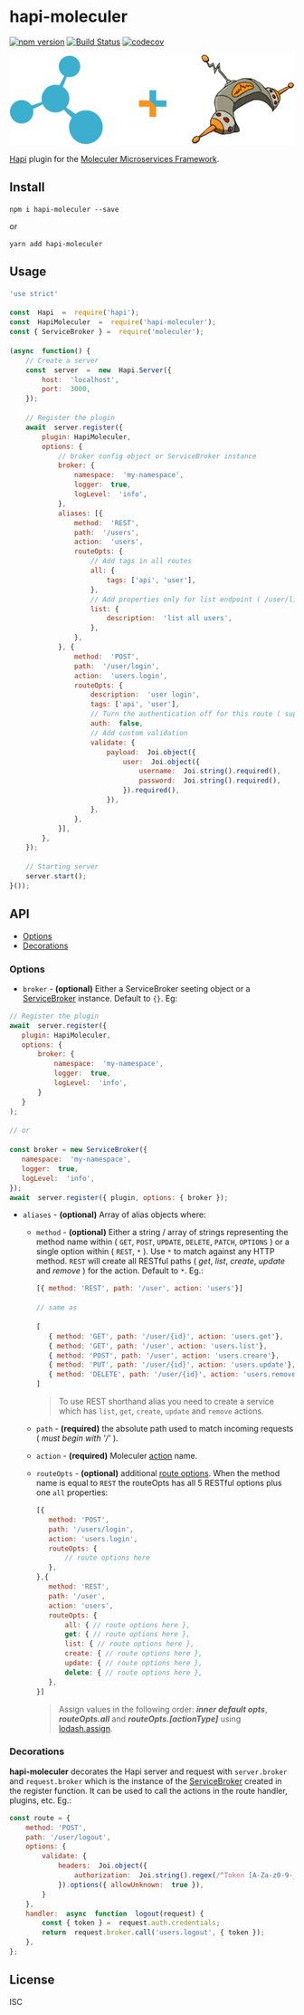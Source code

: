 # hapi-moleculer
[![npm version](https://badge.fury.io/js/hapi-moleculer.svg)](https://badge.fury.io/js/hapi-moleculer)
[![Build Status](https://travis-ci.com/felipegcampos/hapi-moleculer.svg?branch=master)](https://travis-ci.com/felipegcampos/hapi-moleculer)
[![codecov](https://codecov.io/gh/felipegcampos/hapi-moleculer/branch/master/graph/badge.svg)](https://codecov.io/gh/felipegcampos/hapi-moleculer)

![Hapi plugin for the Moleculer Microservices Framework](./assets/header.png)

[Hapi](https://hapijs.com/) plugin for the [Moleculer Microservices Framework](http://moleculer.services/).

## Install

    npm i hapi-moleculer --save

or

    yarn add hapi-moleculer

## Usage
```javascript
'use strict'

const  Hapi  =  require('hapi');
const  HapiMoleculer  =  require('hapi-moleculer');
const { ServiceBroker } =  require('moleculer');

(async  function() {
	// Create a server
	const  server  =  new  Hapi.Server({
		host:  'localhost',
		port:  3000,
	});

	// Register the plugin
	await  server.register({
		plugin: HapiMoleculer, 
		options: {
			// broker config object or ServiceBroker instance
			broker: {
				namespace:  'my-namespace',
				logger:  true,
				logLevel:  'info',
			},
			aliases: [{
				method:  'REST',
				path:  '/users',
				action:  'users',
				routeOpts: {
					// Add tags in all routes
					all: {
						tags: ['api', 'user'],
					},
					// Add properties only for list endpoint ( /user/list )
					list: {
						description:  'list all users',
					},
				},
			}, {
				method:  'POST',
				path:  '/user/login',
				action:  'users.login',
				routeOpts: {
					description:  'user login',
					tags: ['api', 'user'],
					// Turn the authentication off for this route ( supposing you have it enabled for all routes )
					auth:  false,
					// Add custom validation
					validate: {
						payload:  Joi.object({
							user:  Joi.object({
								username:  Joi.string().required(),
								password:  Joi.string().required(),
							}).required(),
						}),
					},
				},
			}],
		},
	});
	
	// Starting server
	server.start();
}());
```

## API

 - [Options](#options)
 - [Decorations](#decorations)
 

### Options

 - `broker` - **(optional)** Either a ServiceBroker seeting object or a [ServiceBroker](http://moleculer.services/0.12/api/service-broker.html#ServiceBroker) instance. Default to `{}`. Eg:
 ```javascript
// Register the plugin
await  server.register({
	plugin: HapiMoleculer,
	options: {
		broker: {
			namespace:  'my-namespace',
			logger:  true,
			logLevel:  'info',
		}
	}
);

// or

const broker = new ServiceBroker({
	namespace:  'my-namespace',
	logger:  true,
	logLevel:  'info',
});
await  server.register({ plugin, options: { broker });
 ```

 - `aliases` - **(optional)** Array of alias objects where:
	 - `method` - **(optional)** Either a string / array of strings representing the method name within ( `GET`, `POST`, `UPDATE`, `DELETE`, `PATCH`, `OPTIONS` ) or a single option within ( `REST`, `*` ). Use `*` to match against any HTTP method. `REST` will create all RESTful paths ( *get*, *list*, *create*, *update* and *remove* ) for the action.  Default to `*`. Eg.: 
		 ```javascript
		 [{ method: 'REST', path: '/user', action: 'users'}]
		
		// same as
		
		[
			{ method: 'GET', path: '/user/{id}', action: 'users.get'},
			{ method: 'GET', path: '/user', action: 'users.list'},
			{ method: 'POST', path: '/user', action: 'users.creare'},
			{ method: 'PUT', path: '/user/{id}', action: 'users.update'},
			{ method: 'DELETE', path: '/user/{id}', action: 'users.remove'}
		]
		```
		> To use REST shorthand alias you need to create a service which has
		> `list`, `get`, `create`, `update` and `remove` actions.

	 - `path` - **(required)** the absolute path used to match incoming requests ( *must begin with '/'* ).
	 - `action` - **(required)** Moleculer [action](http://moleculer.services/0.12/docs/service.html#Actions) name.
	 - `routeOpts` - **(optional)** additional [route options](https://hapijs.com/api#route-options). When the method name is equal to `REST` the routeOpts has all 5 RESTful options plus one `all` properties:
		 ```javascript
		[{
			method: 'POST',
			path: '/users/login',
			action: 'users.login',
			routeOpts: {
				// route options here
			},
		},{
			method: 'REST',
			path: '/user',
			action: 'users',
			routeOpts: {
				all: { // route options here },
				get: { // route options here },
				list: { // route options here },
				create: { // route options here },
				update: { // route options here },
				delete: { // route options here },
			},
		 }]
		```
		> Assign values in the following order: ***inner default opts***, ***routeOpts.all*** and ***routeOpts.[actionType]*** using [lodash.assign](https://lodash.com/docs/4.17.10#assign).

### Decorations

**hapi-moleculer** decorates the Hapi server and request with `server.broker` and `request.broker` which is the instance of the [ServiceBroker](http://moleculer.services/0.12/api/service-broker.html#ServiceBroker) created in the register function. It can be used to call the actions in the route handler, plugins, etc. Eg.:
```javascript
const route = {
	method: 'POST',
	path: '/user/logout',
	options: {
		validate: {
			headers:  Joi.object({
				authorization:  Joi.string().regex(/^Token [A-Za-z0-9-_]+\.[A-Za-z0-9-_]+\.[A-Za-z0-9-_.+/=]*$/).required(),
			}).options({ allowUnknown:  true }),
		}
	},
	handler:  async  function  logout(request) {
		const { token } =  request.auth.credentials;
		return  request.broker.call('users.logout', { token });
	},
};
```

## License

ISC

